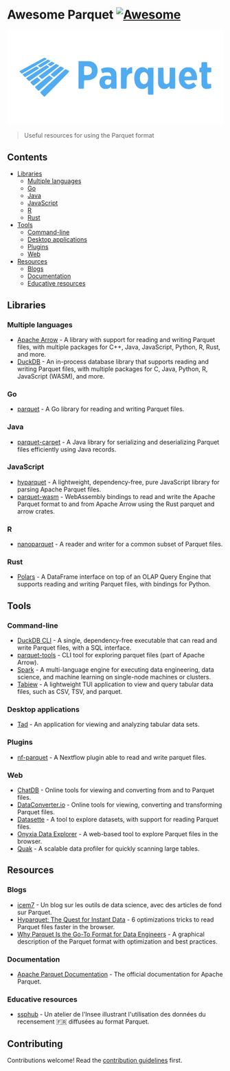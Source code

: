 # Awesome Parquet [![Awesome](https://awesome.re/badge.svg)](https://awesome.re)

[![Parquet Logo](assets/logo.svg)](https://parquet.apache.org/)

> Useful resources for using the Parquet format

## Contents

- [Libraries](#libraries)
  - [Multiple languages](#multiple-languages)
  - [Go](#go)
  - [Java](#java)
  - [JavaScript](#javascript)
  - [R](#r)
  - [Rust](#rust)
- [Tools](#tools)
  - [Command-line](#command-line)
  - [Desktop applications](#desktop-applications)
  - [Plugins](#plugins)
  - [Web](#web)
- [Resources](#resources)
  - [Blogs](#blogs)
  - [Documentation](#documentation)
  - [Educative resources](#educative-resources)

## Libraries

### Multiple languages

- [Apache Arrow](https://arrow.apache.org/docs) - A library with support for reading and writing Parquet files, with multiple packages for C++, Java, JavaScript, Python, R, Rust, and more.
- [DuckDB](https://duckdb.org/) - An in-process database library that supports reading and writing Parquet files, with multiple packages for C, Java, Python, R, JavaScript (WASM), and more.

### Go

- [parquet](https://github.com/parsyl/parquet) - A Go library for reading and writing Parquet files.

### Java

- [parquet-carpet](https://github.com/jerolba/parquet-carpet) - A Java library for serializing and deserializing Parquet files efficiently using Java records.

### JavaScript

- [hyparquet](https://github.com/hyparquet/hyparquet) - A lightweight, dependency-free, pure JavaScript library for parsing Apache Parquet files.
- [parquet-wasm](https://kylebarron.dev/parquet-wasm/) - WebAssembly bindings to read and write the Apache Parquet format to and from Apache Arrow using the Rust parquet and arrow crates.

### R

- [nanoparquet](https://nanoparquet.r-lib.org/) - A reader and writer for a common subset of Parquet files.

### Rust

- [Polars](https://github.com/pola-rs/polars) - A DataFrame interface on top of an OLAP Query Engine that supports reading and writing Parquet files, with bindings for Python.

## Tools

### Command-line

- [DuckDB CLI](https://duckdb.org/docs/stable/clients/cli/overview.html) - A single, dependency-free executable that can read and write Parquet files, with a SQL interface.
- [parquet-tools](https://pypi.org/project/parquet-tools/) - CLI tool for exploring parquet files (part of Apache Arrow).
- [Spark](https://spark.apache.org/) - A multi-language engine for executing data engineering, data science, and machine learning on single-node machines or clusters.
- [Tabiew](https://github.com/shshemi/tabiew) - A lightweight TUI application to view and query tabular data files, such as CSV, TSV, and parquet.

### Desktop applications

- [Tad](https://github.com/antonycourtney/tad) - An application for viewing and analyzing tabular data sets.

### Plugins

- [nf-parquet](https://github.com/nextflow-io/nf-parquet) - A Nextflow plugin able to read and write parquet files.

### Web

- [ChatDB](https://www.chatdb.ai/tools) - Online tools for viewing and converting from and to Parquet files.
- [DataConverter.io](https://dataconverter.io/tools/parquet) - Online tools for viewing, converting and transforming Parquet files.
- [Datasette](https://lite.datasette.io/) - A tool to explore datasets, with support for reading Parquet files.
- [Onyxia Data Explorer](https://datalab.sspcloud.fr/data-explorer) - A web-based tool to explore Parquet files in the browser.
- [Quak](https://manzt.github.io/quak) - A scalable data profiler for quickly scanning large tables.

## Resources

### Blogs

- [icem7](https://www.icem7.fr/category/outils/parquet/) - Un blog sur les outils de data science, avec des articles de fond sur Parquet.
- [Hyparquet: The Quest for Instant Data](https://blog.hyperparam.app/2025/07/24/quest-for-instant-data/) - 6 optimizations tricks to read Parquet files faster in the browser.
- [Why Parquet Is the Go-To Format for Data Engineers](https://luminousmen.com/post/why-parquet-is-the-goto-format-for-data-engineers) - A graphical description of the Parquet format with optimization and best practices.

### Documentation

- [Apache Parquet Documentation](https://parquet.apache.org/docs/) - The official documentation for Apache Parquet.

### Educative resources

- [ssphub](https://ssphub.github.io/ssphub-ateliers-parquet/) - Un atelier de l'Insee illustrant l'utilisation des données du recensement 🇫🇷 diffusées au format Parquet.

## Contributing

Contributions welcome! Read the [contribution guidelines](contributing.md) first.
